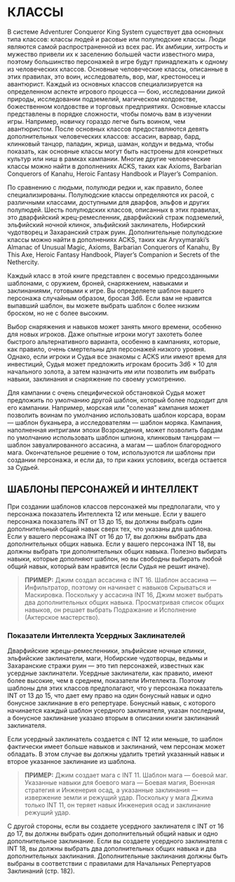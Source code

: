 # КЛАССЫ

В системе Adventurer Conqueror King System существует два основных типа классов: классы людей и расовые или полулюдские классы. Люди являются самой распространенной из всех рас. Их амбиции, хитрость и мужество привели их к заселению большей части известного мира, поэтому большинство персонажей в игре будут принадлежать к одному из человеческих классов. Основные человеческие классы, описанные в этих правилах, это воин, исследователь, вор, маг, крестоносец и авантюрист. Каждый из основных классов специализируется на определенном аспекте игрового процесса — бою, исследовании дикой природы, исследовании подземелий, магическом колдовстве, божественном колдовстве и торговых предприятиях. Основные классы представлены в порядке сложности, чтобы помочь вам в изучении игры. Например, новичку гораздо легче быть воином, чем авантюристом. После основных классов предоставляются девять дополнительных человеческих классов: ассасин, варвар, бард, клинковый танцор, паладин, жрица, шаман, колдун и ведьма, чтобы показать, как основные классы могут быть настроены для конкретных культур или ниш в рамках кампании. Многие другие человеческие классы можно найти в дополнениях ACKS, таких как Axioms, Barbarian Conquerors of Kanahu, Heroic Fantasy Handbook и Player’s Companion.

По сравнению с людьми, полулюди редки и, как правило, более специализированы. Полулюдские классы определяются их расой, с различными классами, доступными для дварфов, эльфов и других полулюдей. Шесть полулюдских классов, описанных в этих правилах, это дварфийский жрец-ремесленник, дварфийский страж подземелий, эльфийский ночной клинок, эльфийский заклинатель, Нобирский чудотворец и Захаранский страж руин. Дополнительные полулюдские классы можно найти в дополнениях ACKS, таких как Aryxymaraki’s Almanac of Unusual Magic, Axioms, Barbarian Conquerors of Kanahu, By This Axe, Heroic Fantasy Handbook, Player’s Companion и Secrets of the Nethercity.

Каждый класс в этой книге представлен с восемью предсозданными шаблонами, с оружием, броней, снаряжением, навыками и заклинаниями, готовыми к игре. Вы определяете шаблон вашего персонажа случайным образом, бросая 3d6. Если вам не нравится выпавший шаблон, вы можете выбрать шаблон с более низким броском, но не с более высоким.

Выбор снаряжения и навыков может занять много времени, особенно для новых игроков. Даже опытные игроки могут захотеть более быстрого альтернативного варианта, особенно в кампаниях, которые, как правило, очень смертельны для персонажей низкого уровня. Однако, если игроки и Судья все знакомы с ACKS или имеют время для инвестиций, Судья может предложить игрокам бросить 3d6 × 10 для начального золота, а затем назначить им или позволить им выбрать навыки, заклинания и снаряжение по своему усмотрению.

Для кампании с очень специфической обстановкой Судья может предложить по умолчанию другой шаблон, который более подходит для его кампании. Например, морская или "соленая" кампания может позволить воинам по умолчанию использовать шаблон корсара, ворам — шаблон буканьера, а исследователям — шаблон моряка. Кампания, наполненная интригами эпохи Возрождения, может позволить бардам по умолчанию использовать шаблон шпиона, клинковым танцорам — шаблон завуалированного ассасина, а магам — шаблон благородного мага. Окончательное решение о том, используются ли шаблоны при создании персонажа, и если да, то при каких условиях, всегда остается за Судьей.

## ШАБЛОНЫ ПЕРСОНАЖЕЙ И ИНТЕЛЛЕКТ

При создании шаблонов классов персонажей мы предполагали, что у персонажа показатель Интеллекта 12 или меньше. Если у вашего персонажа показатель INT от 13 до 15, вы должны выбрать один дополнительный общий навык сверх тех, что указаны для шаблона. Если у вашего персонажа INT от 16 до 17, вы должны выбрать два дополнительных общих навыка. Если у вашего персонажа INT 18, вы должны выбрать три дополнительных общих навыка. Полезно выбирать навыки, которые дополняют шаблон, но вы свободны выбирать любой общий навык, который вам нравится (если Судья не решит иначе).

> **ПРИМЕР:** Джим создал ассасина с INT 16. Шаблон ассасина — Инфильтратор, поэтому он начинает с навыков Скрываться и Маскировка. Поскольку у ассасина INT 16, Джим может выбрать два дополнительных общих навыка. Просматривая список общих навыков, он решает выбрать Подражание и Исполнение (Актерское мастерство).

### Показатели Интеллекта Усердных Заклинателей

Дварфийские жрецы-ремесленники, эльфийские ночные клинки, эльфийские заклинатели, маги, Нобирские чудотворцы, ведьмы и Захаранские стражи руин — это тип персонажей, известных как усердные заклинатели. Усердные заклинатели, как правило, имеют более высокие, чем в среднем, показатели Интеллекта. Поэтому шаблоны для этих классов предполагают, что у персонажа показатель INT от 13 до 15, что дает ему право на один бонусный навык и одно бонусное заклинание в его репертуаре. Бонусный навык, с которого начинается каждый шаблон усердного заклинателя, указан последним, а бонусное заклинание указано вторым в описании книги заклинаний заклинателя.

Если усердный заклинатель создается с INT 12 или меньше, то шаблон фактически имеет больше навыков и заклинаний, чем персонаж может обладать. В этом случае вы должны удалить третий указанный навык и второе указанное заклинание из шаблона.

> **ПРИМЕР:** Джим создает мага с INT 11. Шаблон мага — боевой маг. Указанные навыки для боевого мага — Боевая магия, Военная стратегия и Инженерия осад, а указанные заклинания — извержение земли и режущий удар. Поскольку у мага Джима только INT 11, он теряет навык Инженерия осад и заклинание режущий удар.

С другой стороны, если вы создаете усердного заклинателя с INT от 16 до 17, вы должны выбрать один дополнительный общий навык и одно дополнительное заклинание. Если вы создаете усердного заклинателя с INT 18, вы должны выбрать два дополнительных общих навыка и два дополнительных заклинания. Дополнительные заклинания должны быть выбраны в соответствии с правилами для Начальных Репертуаров Заклинаний (стр. 182).